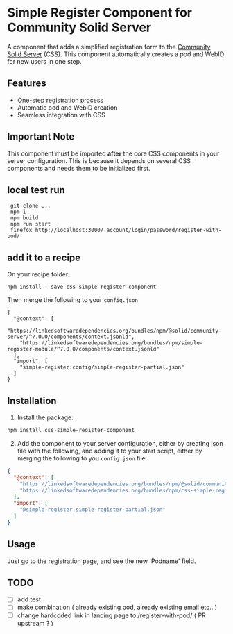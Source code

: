 # Simple Register Component for Community Solid Server

A component that adds a simplified registration form to the [Community Solid Server](https://github.com/CommunitySolidServer/CommunitySolidServer/) (CSS). This component automatically creates a pod and WebID for new users in one step.

## Features

- One-step registration process
- Automatic pod and WebID creation
- Seamless integration with CSS

## Important Note

This component must be imported **after** the core CSS components in your server configuration. This is because it depends on several CSS components and needs them to be initialized first.

## local test run

```
 git clone ...
 npm i
 npm build
 npm run start
 firefox http://localhost:3000/.account/login/password/register-with-pod/
```
## add it to a recipe

On your recipe folder:

```
npm install --save css-simple-register-component
```

Then merge the following to your `config.json`

```
{
  "@context": [
    "https://linkedsoftwaredependencies.org/bundles/npm/@solid/community-server/^7.0.0/components/context.jsonld",
    "https://linkedsoftwaredependencies.org/bundles/npm/simple-register-module/^7.0.0/components/context.jsonld"
  ],
  "import": [
    "simple-register:config/simple-register-partial.json"
  ]
}
```



## Installation

1. Install the package:
```bash
npm install css-simple-register-component
```

2. Add the component to your server configuration, either by creating json file with the following, and adding it to your start script, 
either by merging the following to you `config.json` file:
```json
{
  "@context": [
    "https://linkedsoftwaredependencies.org/bundles/npm/@solid/community-server/^7.0.0/components/context.jsonld",
    "https://linkedsoftwaredependencies.org/bundles/npm/css-simple-register-component/^7.0.0/components/context.jsonld"
  ],
  "import": [
    "@simple-register:simple-register-partial.json"
  ]
}
```

## Usage

Just go to the registration page, and see the new 'Podname' field.

## TODO

 - [ ] add test
  - [ ] make combination ( already existing pod, already existing email etc.. )
 - [ ] change hardcoded link in landing page to /register-with-pod/ ( PR upstream ? )
